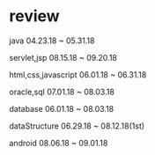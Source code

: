 # review
java
04.23.18 ~ 05.31.18

servlet,jsp
08.15.18 ~ 09.20.18

html,css,javascript
06.01.18 ~ 06.31.18

oracle,sql
07.01.18 ~ 08.03.18

database
06.01.18 ~ 08.03.18

dataStructure
06.29.18 ~ 08.12.18(1st)

android
08.06.18 ~ 09.01.18


